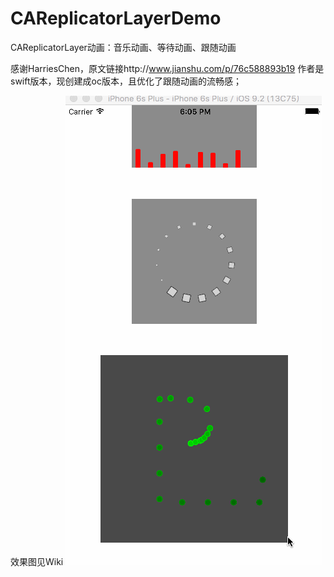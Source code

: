 # CAReplicatorLayerDemo
CAReplicatorLayer动画：音乐动画、等待动画、跟随动画


感谢HarriesChen，原文链接http://www.jianshu.com/p/76c588893b19 
作者是swift版本，现创建成oc版本，且优化了跟随动画的流畅感；


效果图见Wiki
![careplicatorlayer.gif](https://github.com/zhoubo2015/CAReplicatorLayerDemo/blob/master/careplicatorlayer.gif)
